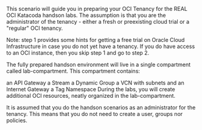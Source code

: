 This scenario will guide you in preparing your OCI Tenancy for the REAL OCI Katacoda handson labs. The assumption is that you are the administrator of the tenancy - either a fresh or preexisting cloud trial or a "regular" OCI tenancy.

Note: step 1 provides some hints for getting a free trial on Oracle Cloud Infrastructure in case you do not yet have a tenancy. If you do have access to an OCI instance, then you skip step 1 and go to step 2.

The fully prepared handson environment will live in a single compartment called lab-compartment. This compartment contains:

an API Gateway
a Stream
a Dynamic Group
a VCN with subnets and an Internet Gateway
a Tag Namespace
During the labs, you will create additional OCI resources, neatly organized in the lab-compartment.

It is assumed that you do the handson scenarios as an administrator for the tenancy. This means that you do not need to create a user, groups nor policies.


